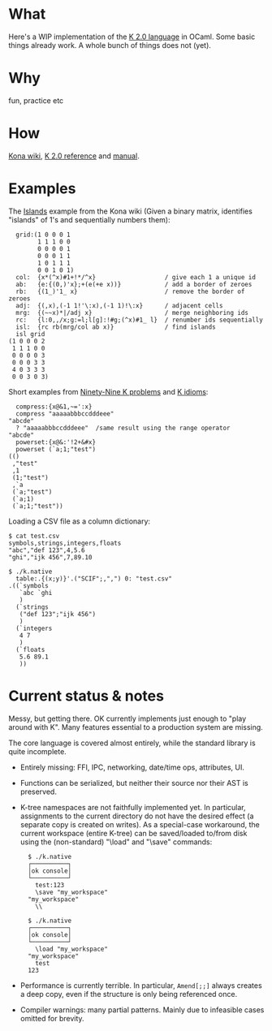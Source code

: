 # What

Here's a WIP implementation of the [K 2.0 language](http://en.wikipedia.org/wiki/K_(programming_language)) in OCaml. Some basic things already work. A whole bunch of things does not (yet).

# Why

fun, practice etc

# How

[Kona wiki](https://github.com/kevinlawler/kona/wiki), [K 2.0 reference](http://web.archive.org/web/20050504070651/http://www.kx.com/technical/documents/kreflite.pdf) and [manual](http://web.archive.org/web/20041022042401/http://www.kx.com/technical/documents/kusrlite.pdf).

# Examples

The [Islands](https://github.com/kevinlawler/kona/wiki/Islands) example from the Kona wiki (Given a binary matrix, identifies "islands" of 1's and sequentially numbers them):

~~~~
  grid:(1 0 0 0 1
        1 1 1 0 0
        0 0 0 0 1
        0 0 0 1 1
        1 0 1 1 1
        0 0 1 0 1)
  col:  {x*(^x)#1+!*/^x}                   / give each 1 a unique id
  ab:   {e:{(0,)'x};+(e(+e x))}            / add a border of zeroes
  rb:   {(1_)'1_ x}                        / remove the border of zeroes
  adj:  {(,x),(-1 1!'\:x),(-1 1)!\:x}      / adjacent cells
  mrg:  {(~~x)*|/adj x}                    / merge neighboring ids
  rc:   {l:0,,/x;g:=l;l[g]:!#g;(^x)#1_ l}  / renumber ids sequentially
  isl:  {rc rb(mrg/col ab x)}              / find islands
  isl grid
(1 0 0 0 2
 1 1 1 0 0
 0 0 0 0 3
 0 0 0 3 3
 4 0 3 3 3
 0 0 3 0 3)
~~~~

Short examples from [Ninety-Nine K problems](https://github.com/kevinlawler/kona/wiki/K-99%3A-Ninety-Nine-K-Problems) and [K idioms](https://github.com/kevinlawler/kona/wiki/Idioms):

~~~~
  compress:{x@&1,~=':x}
  compress "aaaaabbbccdddeee"
"abcde"
  ? "aaaaabbbccdddeee"  /same result using the range operator
"abcde"
  powerset:{x@&:'!2+&#x}
  powerset (`a;1;"test")
(()
 ,"test"
 ,1
 (1;"test")
 ,`a
 (`a;"test")
 (`a;1)
 (`a;1;"test"))
~~~~

Loading a CSV file as a column dictionary:

~~~~
$ cat test.csv
symbols,strings,integers,floats
"abc","def 123",4,5.6
"ghi","ijk 456",7,89.10

$ ./k.native
  table:.{(x;y)}'.("SCIF";,",") 0: "test.csv"
.((`symbols
   `abc `ghi
   )
  (`strings
   ("def 123";"ijk 456")
   )
  (`integers
   4 7
   )
  (`floats
   5.6 89.1
   ))
~~~~

# Current status & notes

Messy, but getting there. OK currently implements just enough to "play around with K". Many features essential to a production system are missing.

The core language is covered almost entirely, while the standard library is quite incomplete.

- Entirely missing: FFI, IPC, networking, date/time ops, attributes, UI.
- Functions can be serialized, but neither their source nor their AST is preserved.
- K-tree namespaces are not faithfully implemented yet. In particular, assignments to the current directory do not have the desired effect (a separate copy is created on writes).
As a special-case workaround, the current workspace (entire K-tree) can be saved/loaded to/from disk using the (non-standard) "\load" and "\save" commands:

        $ ./k.native
        ┌──────────┐
        │ok console│
        └──────────┘
          test:123
          \save "my_workspace"
        "my_workspace"
          \\

        $ ./k.native
        ┌──────────┐
        │ok console│
        └──────────┘
          \load "my_workspace"
        "my_workspace"
          test
        123

- Performance is currently terrible. In particular, `Amend[;;]` always creates a deep copy, even if the structure is only being referenced once.
- Compiler warnings: many partial patterns. Mainly due to infeasible cases omitted for brevity.